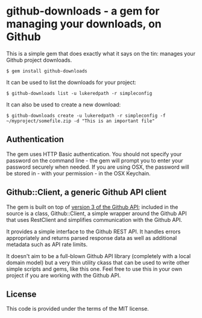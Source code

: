 # github-downloads - a gem for managing your downloads, on Github

This is a simple gem that does exactly what it says on the tin: manages your Github project downloads.

    $ gem install github-downloads

It can be used to list the downloads for your project:

    $ github-downloads list -u lukeredpath -r simpleconfig
  
It can also be used to create a new download:

    $ github-downloads create -u lukeredpath -r simpleconfig -f ~/myproject/somefile.zip -d "This is an important file"
  
## Authentication

The gem uses HTTP Basic authentication. You should not specify your password on the command line - the gem will prompt you to enter your password securely when needed. If you are using OSX, the password will be stored in - with your permission - in the OSX Keychain.
  
## Github::Client, a generic Github API client

The gem is built on top of [version 3 of the Github API](http://developer.github.com/v3/); included in the source is a class, Github::Client, a simple wrapper around the Github API that uses RestClient and simplifies communication with the Github API. 

It provides a simple interface to the Github REST API. It handles errors appropriately and returns parsed response data as well as additional metadata such as API rate limits. 

It doesn't aim to be a full-blown Github API library (completely with a local domain model) but a very thin utility ckass that can be used to write other simple scripts and gems, like this one. Feel free to use this in your own project if you are working with the Github API.

## License

This code is provided under the terms of the MIT license.
